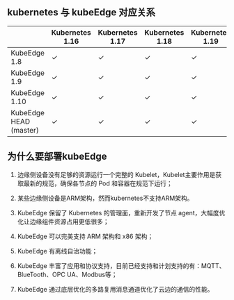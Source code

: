 ## kubernetes 与 kubeEdge 对应关系

|                        | Kubernetes 1.16 | Kubernetes 1.17 | Kubernetes 1.18 | Kubernetes 1.19 | Kubernetes 1.20 | Kubernetes 1.21 | Kubernetes 1.22 |
| ---------------------- | --------------- | --------------- | --------------- | --------------- | --------------- | --------------- | --------------- |
| KubeEdge 1.8           | ✓               | ✓               | ✓               | ✓               | ✓               | ✓               | ✓               |
| KubeEdge 1.9           | ✓               | ✓               | ✓               | ✓               | ✓               | ✓               | ✓               |
| KubeEdge 1.10          | ✓               | ✓               | ✓               | ✓               | ✓               | ✓               | ✓               |
| KubeEdge HEAD (master) | ✓               | ✓               | ✓               | ✓               | ✓               | ✓               | ✓               |




## 为什么要部署kubeEdge

1. 边缘侧设备没有足够的资源运行一个完整的 Kubelet，Kubelet主要作用是获取最新的规范，确保各节点的 Pod 和容器在规范下运行；
2. 某些边缘侧设备是ARM架构，然而kubernetes不支持ARM架构。


1. KubeEdge 保留了 Kubernetes 的管理面，重新开发了节点 agent，大幅度优化让边缘组件资源占用更低很多；
2. KubeEdge 可以完美支持 ARM 架构和 x86 架构；
3. KubeEdge 有离线自治功能；
4. KubeEdge 丰富了应用和协议支持，目前已经支持和计划支持的有：MQTT、BlueTooth、OPC UA、Modbus等；
5. KubeEdge 通过底层优化的多路复用消息通道优化了云边的通信的性能。






